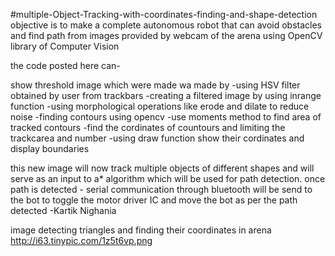 #multiple-Object-Tracking-with-coordinates-finding-and-shape-detection
objective is to make a complete autonomous robot that can
avoid obstacles and find path from images provided by webcam of the arena using OpenCV library of Computer Vision 

the code posted here can-

  show threshold image which were made wa made by
                                                -using HSV filter obtained by user from trackbars
                                                -creating a filtered image by using inrange function
                                                -using morphological operations like erode and dilate to reduce noise
                                                -finding contours using opencv 
                                                -use moments method to find area of tracked contours
                                                -find the cordinates of countours and limiting the trackcarea and number
                                                -using draw function show their cordinates and display boundaries
                                                

this new image will now track multiple objects of different shapes and will serve as an input to a* algorithm
which will be used for path detection.
once path is detected - serial communication through bluetooth will be send to the bot to toggle the motor driver IC 
and move the bot as per the path detected
                                          -Kartik Nighania

image detecting triangles and finding their coordinates in arena
http://i63.tinypic.com/1z5t6vp.png
